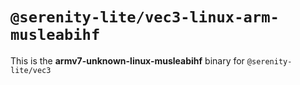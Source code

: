 # `@serenity-lite/vec3-linux-arm-musleabihf`

This is the **armv7-unknown-linux-musleabihf** binary for `@serenity-lite/vec3`
